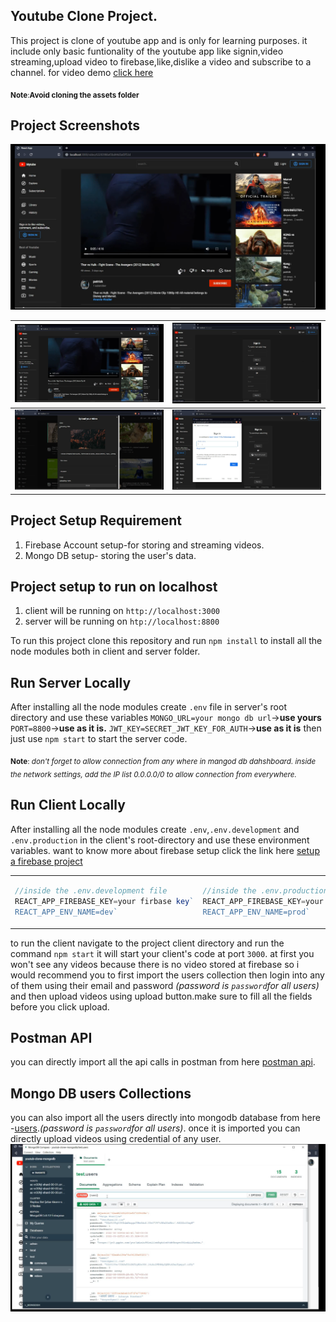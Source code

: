 ## Youtube Clone Project.
This project is clone of youtube app and is only for learning
purposes. it include only basic funtionality of the youtube app
like signin,video streaming,upload video to firebase,like,dislike a video and subscribe to a channel. for video demo [click here](https://www.instagram.com/p/Ci2JkasDhgt/)

<sub>**Note**:**Avoid cloning the assets folder**</sub>
## Project Screenshots
![youtube-clone-ss-1](assets/yt-ss1.png)

| ![youtube-clone-ss-1](assets/yt-ss1.png) | ![signin-page](assets/yt-ss2.png)           |
| :--------------------------------------- | :------------------------------------------ |
| ![upload-files](assets/yt-ss3.png)       | ![google-auth-sign-form](assets/yt-ss4.png) |


## Project Setup Requirement
1. Firebase Account setup-for storing and streaming videos.
2. Mongo DB setup- storing the user's data.
   
## Project setup to run on localhost
1. client will be running on `http://localhost:3000`
2. server will be running on `htp://localhost:8800`
   
To run this project clone this repository
and run `npm install` to install all the node
modules both in client and server folder.

## Run Server Locally
After installing all the node modules create `.env` file in server's root directory and use these variables
`MONGO_URL=your mongo db url`->**use yours**
`PORT=8800`->**use as it is.**
`JWT_KEY=SECRET_JWT_KEY_FOR_AUTH`->**use as it is**
then just use `npm start` to start the server code.

<sub> **Note**: *don't forget to allow connection from any where in mangod db dahshboard. inside the network settings, add the IP list 0.0.0.0/0 to allow connection from everywhere.* </sub>

## Run Client Locally
After installing all the node modules create `.env`,`.env.development` and `.env.production` in the client's root-directory and use these environment variables. want to know more about firebase setup click the link here [setup a firebase project](https://medium.com/nerd-for-tech/setting-up-a-create-react-app-with-firebase-4fb3601fe2d4)

<table>
<tr>
<td>

```js
//inside the .env.development file
REACT_APP_FIREBASE_KEY=your firbase key`
REACT_APP_ENV_NAME=dev`
```
</td>

<td>

```js
//inside the .env.production file
REACT_APP_FIREBASE_KEY=your firbase key`
REACT_APP_ENV_NAME=prod`
```
</td>

<td>

```js
//inside the .env file
REACT_APP_FIREBASE_KEY=your firbase key`
REACT_APP_ENV_NAME=dev`
```
</td>
</tr>
</table>

to run the client navigate to the project client directory and run the command `npm start` it will start your client's code at port `3000`. at first you won't see any videos because there is no video stored at firebase so i would recommend you to first import the users collection then login into any of them using their email and password
*(password is `password`for all users)* and then upload videos using upload button.make sure to fill all the fields before you click upload.

## Postman API
you can directly import all the api calls in postman
from here [postman api](assets/Youtube%20Clone.postman_collection.json).

## Mongo DB users Collections
you can also import all the users directly into mongodb database from here -[users](assets/users.json).*(password is `password`for all users)*. once it is imported you can directly upload videos using credential of any user.
![mongodb](assets/mg-ss1.png)
